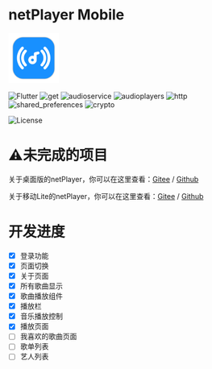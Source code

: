 # netPlayer Mobile
<img src="./_assets/icon.png" width="100px">

![Flutter](https://img.shields.io/badge/Flutter-3.13-blue?logo=Flutter)
![get](https://img.shields.io/badge/get-4.6.5-red)
![audioservice](https://img.shields.io/badge/audio_service-0.18.10-green)
![audioplayers](https://img.shields.io/badge/audioplayers-1.1.0-yellow)
![http](https://img.shields.io/badge/http-1.1.0-orange)
![shared_preferences](https://img.shields.io/badge/shared_preferences-2.2.0-lightgreen)
![crypto](https://img.shields.io/badge/crypto-3.0.3-lightblue)

![License](https://img.shields.io/badge/License-MIT-dark_green)

# ⚠️未完成的项目

关于桌面版的netPlayer，你可以在这里查看：[Gitee](https://gitee.com/Ryan-zhou/net-player) / [Github](https://github.com/Zhoucheng133/net-player)

关于移动Lite的netPlayer，你可以在这里查看：[Gitee](https://gitee.com/Ryan-zhou/net-player_-lite) / [Github](https://github.com/Zhoucheng133/neyPlayer_Lite)

# 开发进度
- [x] 登录功能
- [x] 页面切换
- [x] 关于页面
- [x] 所有歌曲显示
- [x] 歌曲播放组件
- [x] 播放栏
- [x] 音乐播放控制
- [x] 播放页面
- [ ] 我喜欢的歌曲页面
- [ ] 歌单列表
- [ ] 艺人列表